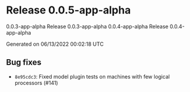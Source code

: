 # Release 0.0.5-app-alpha
0.0.3-app-alpha Release 0.0.3-app-alpha 0.0.4-app-alpha Release 0.0.4-app-alpha

Generated on 06/13/2022 00:02:18 UTC

## Bug fixes
 - `8e95cdc3`:  Fixed model plugin tests on machines with few logical processors (#141)
